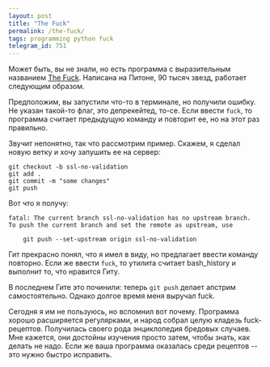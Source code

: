 ```yaml
---
layout: post
title: "The Fuck"
permalink: /the-fuck/
tags: programming python fuck
telegram_id: 751
---
```


[repo]: https://github.com/nvbn/thefuck

Может быть, вы не знали, но есть программа с выразительным названием [The
Fuck][repo]. Написана на Питоне, 90 тысяч звезд, работает следующим образом.

Предположим, вы запустили что-то в терминале, но получили ошибку. Не указан
такой-то флаг, это депрекейтед, то-се. Если ввести `fuck`, то программа считает
предыдущую команду и повторит ее, но на этот раз правильно.

Звучит непонятно, так что рассмотрим пример. Скажем, я сделал новую ветку и хочу
запушить ее на сервер:

~~~text
git checkout -b ssl-no-validation
git add .
git commit -m "some changes"
git push
~~~

Вот что я получу:

~~~text
fatal: The current branch ssl-no-validation has no upstream branch.
To push the current branch and set the remote as upstream, use

    git push --set-upstream origin ssl-no-validation
~~~

Гит прекрасно понял, что я имел в виду, но предлагает ввести команду
повторно. Если же ввести `fuck`, то утилита считает bash_history и выполнит то,
что нравится Гиту.

В последнем Гите это починили: теперь `git push` делает апстрим
самостоятельно. Однако долгое время меня выручал fuck.

Сегодня я им не пользуюсь, но вспомнил вот почему. Программа хорошо расширяется
регулярками, и народ собрал целую кладезь fuck-рецептов. Получилась своего рода
энциклопедия бредовых случаев. Мне кажется, они достойны изучения просто затем,
чтобы знать, как делать не надо. Если же ваша программа оказалась среди рецептов
-- это нужно быстро исправить.
